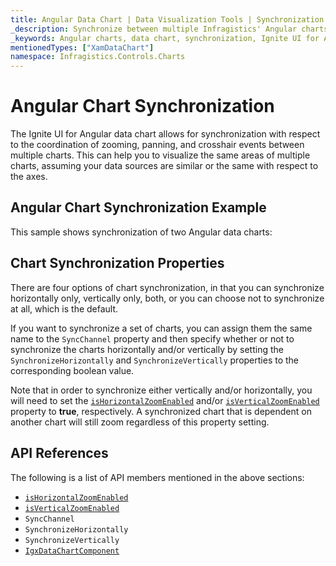 ```yaml
---
title: Angular Data Chart | Data Visualization Tools | Synchronization | Infragistics
_description: Synchronize between multiple Infragistics' Angular charts controls including zooming, panning and crosshair events. Learn about our Ignite UI for Angular graph synchronization capabilities!
_keywords: Angular charts, data chart, synchronization, Ignite UI for Angular, Infragistics
mentionedTypes: ["XamDataChart"]
namespace: Infragistics.Controls.Charts
---
```


# Angular Chart Synchronization

The Ignite UI for Angular data chart allows for synchronization with respect to the coordination of zooming, panning, and crosshair events between multiple charts. This can help you to visualize the same areas of multiple charts, assuming your data sources are similar or the same with respect to the axes.

## Angular Chart Synchronization Example

This sample shows synchronization of two Angular data charts:

<code-view style="height: 600px" alt="Angular Chart Synchronization Example"
  data-demos-base-url="{environment:dvDemosBaseUrl}"
           iframe-src="{environment:dvDemosBaseUrl}/charts/data-chart-chart-synchronization"
                                        github-src="charts/data-chart/chart-synchronization">
</code-view>


<div class="divider--half"></div>

## Chart Synchronization Properties

There are four options of chart synchronization, in that you can synchronize horizontally only, vertically only, both, or you can choose not to synchronize at all, which is the default.

If you want to synchronize a set of charts, you can assign them the same name to the `SyncChannel` property and then specify whether or not to synchronize the charts horizontally and/or vertically by setting the `SynchronizeHorizontally` and `SynchronizeVertically` properties to the corresponding boolean value.

Note that in order to synchronize either vertically and/or horizontally, you will need to set the [`isHorizontalZoomEnabled`]({environment:dvApiBaseUrl}/products/ignite-ui-angular/api/docs/typescript/latest/classes/igxdatachartcomponent.html#ishorizontalzoomenabled) and/or [`isVerticalZoomEnabled`]({environment:dvApiBaseUrl}/products/ignite-ui-angular/api/docs/typescript/latest/classes/igxdatachartcomponent.html#isverticalzoomenabled) property to **true**, respectively. A synchronized chart that is dependent on another chart will still zoom regardless of this property setting.

## API References

The following is a list of API members mentioned in the above sections:

*   [`isHorizontalZoomEnabled`]({environment:dvApiBaseUrl}/products/ignite-ui-angular/api/docs/typescript/latest/classes/igxdatachartcomponent.html#ishorizontalzoomenabled)
*   [`isVerticalZoomEnabled`]({environment:dvApiBaseUrl}/products/ignite-ui-angular/api/docs/typescript/latest/classes/igxdatachartcomponent.html#isverticalzoomenabled)
*   `SyncChannel`
*   `SynchronizeHorizontally`
*   `SynchronizeVertically`
*   [`IgxDataChartComponent`]({environment:dvApiBaseUrl}/products/ignite-ui-angular/api/docs/typescript/latest/classes/igxdatachartcomponent.html)
